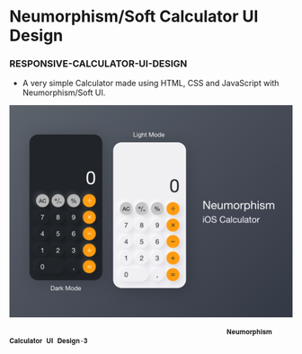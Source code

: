 # Neumorphism/Soft Calculator UI Design 

### RESPONSIVE-CALCULATOR-UI-DESIGN

- A very simple Calculator made using HTML, CSS and JavaScript with Neumorphism/Soft UI.

![Calculator ui](https://github.com/AJINKYACHAVAN5/RESPONSIVE-CALCULATOR-UI-DESIGN/blob/main/Preview.png.jpg)

                                                          𝐍𝐞𝐮𝐦𝐨𝐫𝐩𝐡𝐢𝐬𝐦 𝐂𝐚𝐥𝐜𝐮𝐥𝐚𝐭𝐨𝐫 𝐔𝐈 𝐃𝐞𝐬𝐢𝐠𝐧-𝟑

